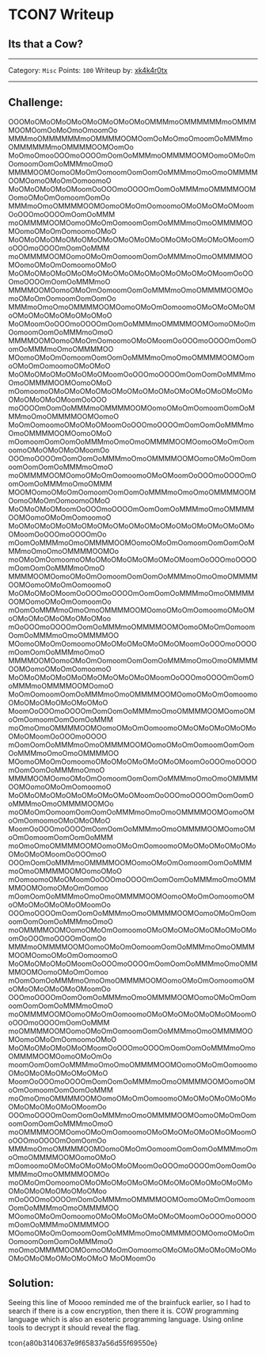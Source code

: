 # TCON7 Writeup
## Its that a Cow?

---

Category: `Misc`
Points: `100`
Writeup by: [xk4k4r0tx](https://github.com/xk4k4r0tx)

---

## Challenge: 

OOOMoOMoOMoOMoOMoOMoOMoOMoOMMMmoOMMMMMMmoOMMMMOOMOomOoMoOmoOmoomOo MMMmoOMMMMMMmoOMMMMOOMOomOoMoOmoOmoomOoMMMmoOMMMMMMmoOMMMMOOMOomOo MoOmoOmooOOOmoOOOOmOomOoMMMmoOMMMMOOMOomoOMoOmOomoomOomOoMMMmoOmoO MMMMOOMOomoOMoOmOomoomOomOomOoMMMmoOmoOmoOMMMMOOMOomoOMoOmOomoomoO MoOMoOMoOMoOMoomOoOOOmoOOOOmOomOoMMMmoOMMMMOOMOomoOMoOmOomoomOomOo MMMmoOmoOMMMMOOMOomoOMoOmOomoomoOMoOMoOMoOMoomOoOOOmoOOOOmOomOoMMM moOMMMMOOMOomoOMoOmOomoomOomOoMMMmoOmoOMMMMOOMOomoOMoOmOomoomoOMoO MoOMoOMoOMoOMoOMoOMoOMoOMoOMoOMoOMoOMoOMoOMoomOoOOOmoOOOOmOomOoMMM moOMMMMOOMOomoOMoOmOomoomOomOoMMMmoOmoOMMMMOOMOomoOMoOmOomoomoOMoO MoOMoOMoOMoOMoOMoOMoOMoOMoOMoOMoOMoOMoOMoomOoOOOmoOOOOmOomOoMMMmoO MMMMOOMOomoOMoOmOomoomOomOoMMMmoOmoOMMMMOOMOomoOMoOmOomoomOomOomOo MMMmoOmoOmoOMMMMOOMOomoOMoOmOomoomoOMoOMoOMoOMoOMoOMoOMoOMoOMoOMoO MoOMoomOoOOOmoOOOOmOomOoMMMmoOMMMMOOMOomoOMoOmOomoomOomOoMMMmoOmoO MMMMOOMOomoOMoOmOomoomoOMoOMoomOoOOOmoOOOOmOomOomOoMMMmoOmoOMMMMOO MOomoOMoOmOomoomOomOomOoMMMmoOmoOmoOMMMMOOMOomoOMoOmOomoomoOMoOMoO MoOMoOMoOMoOMoOMoOMoomOoOOOmoOOOOmOomOomOoMMMmoOmoOMMMMOOMOomoOMoO mOomoomoOMoOMoOMoOMoOMoOMoOMoOMoOMoOMoOMoOMoOMoOMoOMoOMoOMoomOoOOO moOOOOmOomOoMMMmoOMMMMOOMOomoOMoOmOomoomOomOoMMMmoOmoOMMMMOOMOomoO MoOmOomoomoOMoOMoOMoomOoOOOmoOOOOmOomOomOoMMMmoOmoOMMMMOOMOomoOMoO mOomoomOomOomOoMMMmoOmoOmoOMMMMOOMOomoOMoOmOomoomoOMoOMoOMoOMoomOo OOOmoOOOOmOomOomOoMMMmoOmoOMMMMOOMOomoOMoOmOomoomOomOomOoMMMmoOmoO moOMMMMOOMOomoOMoOmOomoomoOMoOMoomOoOOOmoOOOOmOomOomOoMMMmoOmoOMMM MOOMOomoOMoOmOomoomOomOomOoMMMmoOmoOmoOMMMMOOMOomoOMoOmOomoomoOMoO MoOMoOMoOMoomOoOOOmoOOOOmOomOomOoMMMmoOmoOMMMMOOMOomoOMoOmOomoomoO MoOMoOMoOMoOMoOMoOMoOMoOMoOMoOMoOMoOMoOMoOMoOMoOMoomOoOOOmoOOOOmOo mOomOoMMMmoOmoOMMMMOOMOomoOMoOmOomoomOomOomOoMMMmoOmoOmoOMMMMOOMOo moOMoOmOomoomoOMoOMoOMoOMoOMoOMoOMoomOoOOOmoOOOOmOomOomOoMMMmoOmoO MMMMOOMOomoOMoOmOomoomOomOomOoMMMmoOmoOmoOMMMMOOMOomoOMoOmOomoomoO MoOMoOMoOMoomOoOOOmoOOOOmOomOomOoMMMmoOmoOMMMMOOMOomoOMoOmOomoomOo mOomOoMMMmoOmoOmoOMMMMOOMOomoOMoOmOomoomoOMoOMoOMoOMoOMoOMoOMoOMoo mOoOOOmoOOOOmOomOoMMMmoOMMMMOOMOomoOMoOmOomoomOomOoMMMmoOmoOMMMMOO MOomoOMoOmOomoomoOMoOMoOMoOMoOMoOMoomOoOOOmoOOOOmOomOomOoMMMmoOmoO MMMMOOMOomoOMoOmOomoomOomOomOoMMMmoOmoOmoOMMMMOOMOomoOMoOmOomoomoO MoOMoOMoOMoOMoOMoOMoOMoOMoOMoomOoOOOmoOOOOmOomOoMMMmoOMMMMOOMOomoO MoOmOomoomOomOoMMMmoOmoOMMMMOOMOomoOMoOmOomoomoOMoOMoOMoOMoOMoOMoO MoomOoOOOmoOOOOmOomOomOoMMMmoOmoOMMMMOOMOomoOMoOmOomoomOomOomOoMMM moOmoOmoOMMMMOOMOomoOMoOmOomoomoOMoOMoOMoOMoOMoOMoOMoomOoOOOmoOOOO mOomOomOoMMMmoOmoOMMMMOOMOomoOMoOmOomoomOomOomOoMMMmoOmoOmoOMMMMOO MOomoOMoOmOomoomoOMoOMoOMoOMoOMoOMoomOoOOOmoOOOOmOomOomOoMMMmoOmoO MMMMOOMOomoOMoOmOomoomOomOomOoMMMmoOmoOmoOMMMMOOMOomoOMoOmOomoomoO MoOMoOMoOMoOMoOMoOMoOMoOMoomOoOOOmoOOOOmOomOomOoMMMmoOmoOMMMMOOMOo moOMoOmOomoomOomOomOoMMMmoOmoOmoOMMMMOOMOomoOMoOmOomoomoOMoOMoOMoO MoomOoOOOmoOOOOmOomOomOoMMMmoOmoOMMMMOOMOomoOMoOmOomoomOomOomOoMMM moOmoOmoOMMMMOOMOomoOMoOmOomoomoOMoOMoOMoOMoOMoOMoOMoOMoomOoOOOmoO OOOmOomOoMMMmoOMMMMOOMOomoOMoOmOomoomOomOoMMMmoOmoOMMMMOOMOomoOMoO mOomoomoOMoOMoomOoOOOmoOOOOmOomOomOoMMMmoOmoOMMMMOOMOomoOMoOmOomoo mOomOomOoMMMmoOmoOmoOMMMMOOMOomoOMoOmOomoomoOMoOMoOMoOMoOMoOMoomOo OOOmoOOOOmOomOomOoMMMmoOmoOMMMMOOMOomoOMoOmOomoomOomOomOoMMMmoOmoO moOMMMMOOMOomoOMoOmOomoomoOMoOMoOMoOMoOMoOMoOMoomOoOOOmoOOOOmOomOo MMMmoOMMMMOOMOomoOMoOmOomoomOomOoMMMmoOmoOMMMMOOMOomoOMoOmOomoomoO MoOMoOMoOMoOMoomOoOOOmoOOOOmOomOomOoMMMmoOmoOMMMMOOMOomoOMoOmOomoo mOomOomOoMMMmoOmoOmoOMMMMOOMOomoOMoOmOomoomoOMoOMoOMoOMoOMoOMoomOo OOOmoOOOOmOomOomOoMMMmoOmoOMMMMOOMOomoOMoOmOomoomOomOomOoMMMmoOmoO moOMMMMOOMOomoOMoOmOomoomoOMoOMoOMoOMoOMoOMoomOoOOOmoOOOOmOomOoMMM moOMMMMOOMOomoOMoOmOomoomOomOoMMMmoOmoOMMMMOOMOomoOMoOmOomoomoOMoO MoOMoOMoOMoOMoOMoomOoOOOmoOOOOmOomOomOoMMMmoOmoOMMMMOOMOomoOMoOmOo moomOomOomOoMMMmoOmoOmoOMMMMOOMOomoOMoOmOomoomoOMoOMoOMoOMoOMoOMoO MoomOoOOOmoOOOOmOomOomOoMMMmoOmoOMMMMOOMOomoOMoOmOomoomOomOomOoMMM moOmoOmoOMMMMOOMOomoOMoOmOomoomoOMoOMoOMoOMoOMoOMoOMoOMoOMoOMoomOo OOOmoOOOOmOomOomOoMMMmoOmoOMMMMOOMOomoOMoOmOomoomOomOomOoMMMmoOmoO moOMMMMOOMOomoOMoOmOomoomoOMoOMoOMoOMoOMoOMoomOoOOOmoOOOOmOomOomOo MMMmoOmoOMMMMOOMOomoOMoOmOomoomOomOomOoMMMmoOmoOmoOMMMMOOMOomoOMoO mOomoomoOMoOMoOMoOMoOMoOMoomOoOOOmoOOOOmOomOomOoMMMmoOmoOMMMMOOMOo moOMoOmOomoomoOMoOMoOMoOMoOMoOMoOMoOMoOMoOMoOMoOMoOMoOMoOMoOMoOMoo mOoOOOmoOOOOmOomOoMMMmoOMMMMOOMOomoOMoOmOomoomOomOoMMMmoOmoOMMMMOO MOomoOMoOmOomoomoOMoOMoOMoOMoOMoOMoomOoOOOmoOOOOmOomOoMMMmoOMMMMOO MOomoOMoOmOomoomOomOoMMMmoOmoOMMMMOOMOomoOMoOmOomoomOomOomOoMMMmoO moOmoOMMMMOOMOomoOMoOmOomoomoOMoOMoOMoOMoOMoOMoOMoOMoOMoOMoOMoOMoO MoOMoomOo

## Solution:

Seeing this line of Moooo reminded me of the brainfuck earlier, so I had to search if there is a cow encryption, then there it is. COW programming language which is also an esoteric programming language.
Using online tools to decrypt it should reveal the flag.

tcon{a80b3140637e9f65837a56d55f69550e}
